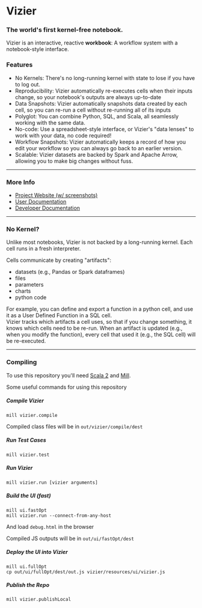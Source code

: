 # Vizier
### The world's first kernel-free notebook.

Vizier is an interactive, reactive **workbook**: A workflow system with a notebook-style interface.  

### Features

* No Kernels: There's no long-running kernel with state to lose if you have to log out.
* Reproducibility: Vizier automatically re-executes cells when their inputs change, so your notebook's outputs are always up-to-date
* Data Snapshots: Vizier automatically snapshots data created by each cell, so you can re-run a cell without re-running all of its inputs
* Polyglot: You can combine Python, SQL, and Scala, all seamlessly working with the same data.
* No-code: Use a spreadsheet-style interface, or Vizier's "data lenses" to work with your data, no code required!
* Workflow Snapshots: Vizier automatically keeps a record of how you edit your workflow so you can always go back to an earlier version.
* Scalable: Vizier datasets are backed by Spark and Apache Arrow, allowing you to make big changes without fuss.

---

### More Info

* [Project Website (w/ screenshots)](https://vizierdb.info)
* [User Documentation](https://github.com/VizierDB/vizier-scala/wiki)
* [Developer Documentation](https://github.com/VizierDB/vizier-scala/blob/master/docs/DEVELOPER.md)

---

### No Kernel?

Unlike most notebooks, Vizier is not backed by a long-running kernel.  Each cell runs in a fresh interpreter.  

Cells communicate by creating "artifacts":
* datasets (e.g., Pandas or Spark dataframes)
* files
* parameters
* charts
* python code

For example, you can define and export a function in a python cell, and use it as a User Defined Function in a SQL cell.  
Vizier tracks which artifacts a cell uses, so that if you change something, it knows which cells need to be re-run.
When an artifact is updated (e.g., when you modify the function), every cell that used it (e.g., the SQL cell) will be re-executed.

---

### Compiling

To use this repository you'll need [Scala 2](https://www.scala-lang.org/download/scala2.html) and [Mill](https://com-lihaoyi.github.io/mill/mill/Intro_to_Mill.html#_installation).  

Some useful commands for using this repository

##### Compile Vizier
```
mill vizier.compile
```
Compiled class files will be in `out/vizier/compile/dest`

##### Run Test Cases
```
mill vizier.test
```

##### Run Vizier
```
mill vizier.run [vizier arguments]
```

##### Build the UI (fast)
```
mill ui.fastOpt
mill vizier.run --connect-from-any-host
```
And load `debug.html` in the browser

Compiled JS outputs will be in `out/ui/fastOpt/dest`

##### Deploy the UI into Vizier
```
mill ui.fullOpt
cp out/ui/fullOpt/dest/out.js vizier/resources/ui/vizier.js
```

##### Publish the Repo
```
mill vizier.publishLocal
```
